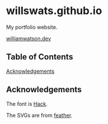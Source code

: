# willswats.github.io

My portfolio website.

[williamwatson.dev](https://williamwatson.dev/)

## Table of Contents

[Acknowledgements](#acknowledgements)

## Acknowledgements

The font is [Hack](https://github.com/ryanoasis/nerd-fonts/tree/master/patched-fonts/Hack).

The SVGs are from [feather](https://github.com/feathericons/feather).
